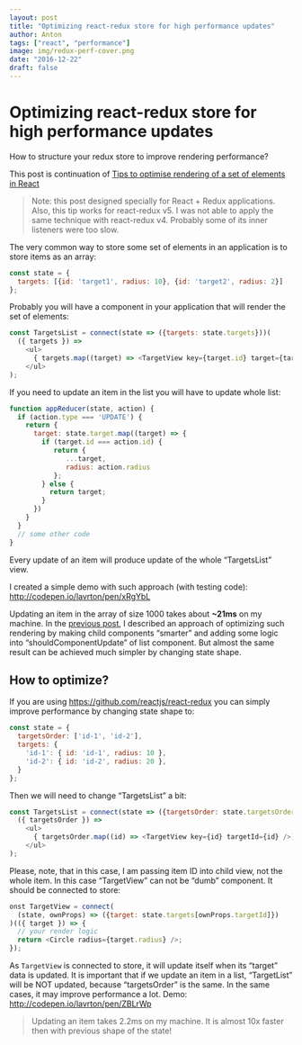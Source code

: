 ```yaml
---
layout: post
title: "Optimizing react-redux store for high performance updates"
author: Anton
tags: ["react", "performance"]
image: img/redux-perf-cover.png
date: "2016-12-22"
draft: false
---
```


# Optimizing react-redux store for high performance updates

How to structure your redux store to improve rendering performance?

This post is continuation of [Tips to optimise rendering of a set of elements in React](/how-to-optimise-rendering-of-a-set-of-elements-in-react-ad01f5b161ae)


> Note: this post designed specially for React + Redux applications. Also, this tip works for react-redux v5. I was not able to apply the same technique with react-redux v4. Probably some of its inner listeners were too slow.

The very common way to store some set of elements in an application is to store items as an array:

```javascript
const state = {
  targets: [{id: 'target1', radius: 10}, {id: 'target2', radius: 2}]
};
```

Probably you will have a component in your application that will render the set of elements:

```javascript
const TargetsList = connect(state => ({targets: state.targets}))(
  ({ targets }) =>
    <ul>
      { targets.map((target) => <TargetView key={target.id} target={target} />) }
    </ul>
);
```

If you need to update an item in the list you will have to update whole list:

```javascript
function appReducer(state, action) {
  if (action.type === 'UPDATE') {
    return {
      target: state.target.map((target) => {
        if (target.id === action.id) {
           return {
              ...target,
              radius: action.radius
           };
        } else {
          return target;
        }
      }) 
    }
  }
  // some other code
}
```

Every update of an item will produce update of the whole “TargetsList” view.

I created a simple demo with such approach (with testing code): http://codepen.io/lavrton/pen/xRgYbL


Updating an item in the array of size 1000 takes about __~21ms__ on my machine. In the [previous post](/how-to-optimise-rendering-of-a-set-of-elements-in-react-ad01f5b161ae), I described an approach of optimizing such rendering by making child components “smarter” and adding some logic into “shouldComponentUpdate” of list component. But almost the same result can be achieved much simpler by changing state shape.


## How to optimize?

If you are using https://github.com/reactjs/react-redux you can simply improve performance by changing state shape to:

```javascript
const state = {
  targetsOrder: ['id-1', 'id-2'],
  targets: {
    'id-1': { id: 'id-1', radius: 10 },
    'id-2': { id: 'id-2', radius: 20 },
  }
};
```

Then we will need to change “TargetsList” a bit:

```javascript
const TargetsList = connect(state => ({targetsOrder: state.targetsOrder}))(
  ({ targetsOrder }) =>
    <ul>
      { targetsOrder.map((id) => <TargetView key={id} targetId={id} />) }
    </ul>
);
```

Please, note, that in this case, I am passing item ID into child view, not the whole item. In this case “TargetView” can not be “dumb” component. It should be connected to store:

```javascript
onst TargetView = connect(
  (state, ownProps) => ({target: state.targets[ownProps.targetId]})
)(({ target }) => {
  // your render logic
  return <Circle radius={target.radius} />;
});
```

As `TargetView` is connected to store, it will update itself when its “target” data is updated. It is important that if we update an item in a list, “TargetList” will be NOT updated, because “targetsOrder” is the same. In the same cases, it may improve performance a lot. Demo: http://codepen.io/lavrton/pen/ZBLrWp

> Updating an item takes 2.2ms on my machine. It is almost 10x faster then with previous shape of the state!